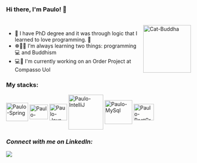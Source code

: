 

 ### Hi there, I'm Paulo!  👋 
 
 <div style="display: inline_block"><br>
<img align="right" alt="Cat-Buddha" height="130" width="130" <img src="https://media3.giphy.com/media/8mvV5eUXkM18iCm5Eg/giphy.gif?cid=790b76116aebee855683928336857d69c9b04caebad8aaec&rid=giphy.gif&ct=g" />
</div>

- 💟 I have PhD degree and it was through logic that I learned to love programming. 💟
- ☸📿🌱 I'm always learning two things: programming 💻  and Buddhism 
- 💻📌 I'm currently working on an Order Project at Compasso Uol

### My stacks:
<div>
<img align="center" alt="Paulo-Spring" height="50" width="60" <img src="https://cdn.jsdelivr.net/gh/devicons/devicon/icons/spring/spring-original-wordmark.svg" />
<img align="center" alt="Paulo-Cucumber" height="40" width="50" <img src="https://cdn.jsdelivr.net/gh/devicons/devicon/icons/cucumber/cucumber-plain.svg" />
<img align="center" alt="Paulo-Java" height="45" width="48" <img src="https://cdn.jsdelivr.net/gh/devicons/devicon/icons/java/java-original-wordmark.svg" />
 <img align="center" alt="Paulo-IntelliJ" height="95" width="95" <img src="https://cdn.jsdelivr.net/gh/devicons/devicon/icons/intellij/intellij-original-wordmark.svg" />
<img align="center" alt="Paulo-MySql" height="65" width="75" <img src="https://cdn.jsdelivr.net/gh/devicons/devicon/icons/mysql/mysql-original-wordmark.svg" />
<img align="center" alt="Paulo-PostGreSql" height="45" width="55" <img src="https://cdn.jsdelivr.net/gh/devicons/devicon/icons/postgresql/postgresql-original-wordmark.svg" /> 
</div>

### *Connect with me on LinkedIn:*
<a href="https://www.linkedin.com/in/paulo-j%C3%BAnio-de-oliveira-36a052a8/" target="_blank"><img src="https://img.shields.io/badge/LinkedIn-0077B5?style=for-the-badge&logo=linkedin&logoColor=white" target="_blank"></a>





<!---
PJ-Oliveira/PJ-Oliveira is a ✨ special ✨ repository because its `README.md` (this file) appears on your GitHub profile.
You can click the Preview link to take a look at your changes.
--->
